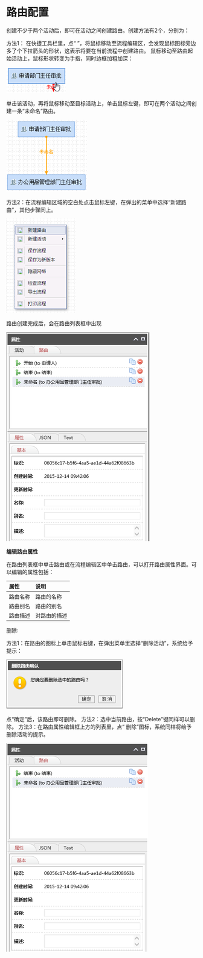 # 路由配置

创建不少于两个活动后，即可在活动之间创建路由。创建方法有2个，分别为： 

方法1： 在快捷工具栏里，点“ ”，将鼠标移动至流程编辑区，会发现鼠标图标旁边多了个下拉箭头的形状，这表示将要在当前流程中创建路由。 鼠标移动至路由起始活动上，鼠标形状转变为手指，同时边框加粗加深：

![](../../.gitbook/assets/image%20%2873%29.png)

单击该活动，再将鼠标移动至目标活动上，单击鼠标左键，即可在两个活动之间创建一条“未命名”路由。

![](../../.gitbook/assets/image%20%28169%29.png)

方法2：在流程编辑区域的空白处点击鼠标左键，在弹出的菜单中选择“新建路由”，其他步骤同上。

![](../../.gitbook/assets/image%20%28145%29.png)

路由创建完成后，会在路由列表框中出现



![](../../.gitbook/assets/image%20%28105%29.png)

  **编辑路由属性**

在路由列表框中单击路由或在流程编辑区中单击路由，可以打开路由属性界面。可以编辑的属性包括：

| **属性** | **说明** |
| :--- | :--- |
| 路由名称 | 路由的名称 |
| 路由别名 | 路由的别名 |
| 路由描述 | 对路由的描述 |

删除:

方法1：在路由的图标上单击鼠标右键，在弹出菜单里选择“删除活动”，系统给予提示：

![](../../.gitbook/assets/image%20%28134%29.png)

点“确定”后，该路由即可删除。 方法2：选中当前路由，按“Delete”键同样可以删除。 方法3：在路由属性编辑框上方的列表里，点“ 删除”图标，系统同样将给予删除活动的提示。

![](../../.gitbook/assets/image%20%28135%29.png)

